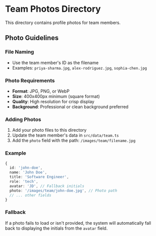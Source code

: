 # Team Photos Directory

This directory contains profile photos for team members.

## Photo Guidelines

### File Naming
- Use the team member's ID as the filename
- Examples: `priya-sharma.jpg`, `alex-rodriguez.jpg`, `sophia-chen.jpg`

### Photo Requirements
- **Format**: JPG, PNG, or WebP
- **Size**: 400x400px minimum (square format)
- **Quality**: High resolution for crisp display
- **Background**: Professional or clean background preferred

### Adding Photos
1. Add your photo files to this directory
2. Update the team member's data in `src/data/team.ts`
3. Add the `photo` field with the path: `/images/team/filename.jpg`

### Example
```typescript
{
  id: 'john-doe',
  name: 'John Doe',
  title: 'Software Engineer',
  role: 'tech',
  avatar: 'JD', // Fallback initials
  photo: '/images/team/john-doe.jpg', // Photo path
  // ... other fields
}
```

### Fallback
If a photo fails to load or isn't provided, the system will automatically fall back to displaying the initials from the `avatar` field. 